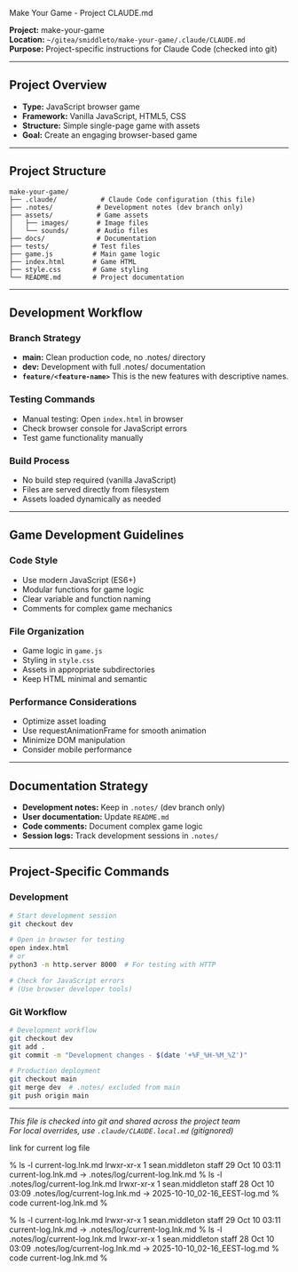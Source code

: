<!-- markdownlint-disable no-multiple-blanks -->
 Make Your Game - Project CLAUDE.md

**Project:** make-your-game  
**Location:** `~/gitea/smiddleto/make-your-game/.claude/CLAUDE.md`  
**Purpose:** Project-specific instructions for Claude Code (checked into git)

----

## Project Overview

- **Type:** JavaScript browser game
- **Framework:** Vanilla JavaScript, HTML5, CSS
- **Structure:** Simple single-page game with assets
- **Goal:** Create an engaging browser-based game

----

## Project Structure

```shell
make-your-game/
├── .claude/           # Claude Code configuration (this file)
├── .notes/           # Development notes (dev branch only)
├── assets/           # Game assets
│   ├── images/       # Image files
│   └── sounds/       # Audio files  
├── docs/             # Documentation
├── tests/           # Test files
├── game.js          # Main game logic
├── index.html       # Game HTML
├── style.css        # Game styling
└── README.md        # Project documentation
```

----

## Development Workflow

### Branch Strategy

- **main:** Clean production code, no .notes/ directory
- **dev:** Development with full .notes/ documentation
- **`feature/<feature-name>`** This is the new features with descriptive names.

### Testing Commands

- Manual testing: Open `index.html` in browser
- Check browser console for JavaScript errors
- Test game functionality manually

### Build Process

- No build step required (vanilla JavaScript)
- Files are served directly from filesystem
- Assets loaded dynamically as needed

----

## Game Development Guidelines

### Code Style

- Use modern JavaScript (ES6+)
- Modular functions for game logic
- Clear variable and function naming
- Comments for complex game mechanics

### File Organization

- Game logic in `game.js`
- Styling in `style.css`
- Assets in appropriate subdirectories
- Keep HTML minimal and semantic

### Performance Considerations

- Optimize asset loading
- Use requestAnimationFrame for smooth animation
- Minimize DOM manipulation
- Consider mobile performance

----

## Documentation Strategy

- **Development notes:** Keep in `.notes/` (dev branch only)
- **User documentation:** Update `README.md`
- **Code comments:** Document complex game logic
- **Session logs:** Track development sessions in `.notes/`

----

## Project-Specific Commands

### Development

```bash
# Start development session
git checkout dev

# Open in browser for testing
open index.html
# or
python3 -m http.server 8000  # For testing with HTTP

# Check for JavaScript errors
# (Use browser developer tools)
```

### Git Workflow

```bash
# Development workflow
git checkout dev
git add .
git commit -m "Development changes - $(date '+%F_%H-%M_%Z')"

# Production deployment  
git checkout main
git merge dev  # .notes/ excluded from main
git push origin main
```

----

*This file is checked into git and shared across the project team*  
*For local overrides, use `.claude/CLAUDE.local.md` (gitignored)*

link for current log file

% ls -l current-log.lnk.md
lrwxr-xr-x  1 sean.middleton  staff  29 Oct 10 03:11 current-log.lnk.md -> .notes/log/current-log.lnk.md
% ls -l .notes/log/current-log.lnk.md 
lrwxr-xr-x  1 sean.middleton  staff  28 Oct 10 03:09 .notes/log/current-log.lnk.md -> 2025-10-10_02-16_EEST-log.md
% code  current-log.lnk.md
% 

% ls -l current-log.lnk.md
lrwxr-xr-x  1 sean.middleton  staff  29 Oct 10 03:11 current-log.lnk.md -> .notes/log/current-log.lnk.md
% ls -l .notes/log/current-log.lnk.md 
lrwxr-xr-x  1 sean.middleton  staff  28 Oct 10 03:09 .notes/log/current-log.lnk.md -> 2025-10-10_02-16_EEST-log.md
% code  current-log.lnk.md
% 
